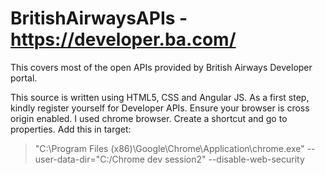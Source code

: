 # BritishAirwaysAPIs - https://developer.ba.com/
This covers most of the open APIs provided by British Airways Developer portal.

This source is written using HTML5, CSS and Angular JS. As a first step, kindly register yourself for Developer APIs. 
Ensure your browser is cross origin enabled. I used chrome browser. Create a shortcut and go to properties. 
Add this in target: 
> "C:\Program Files (x86)\Google\Chrome\Application\chrome.exe" --user-data-dir="C:/Chrome dev session2" --disable-web-security
